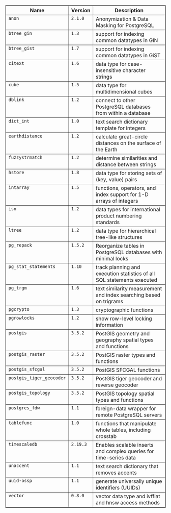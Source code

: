 <!--
Generate the below table with the follow psql commands:

\pset format html
SELECT CONCAT('<code class="language-plaintext highlighter-rouge">', name, '</code>') as "Name", CONCAT('<code>', default_version, '</code>') as "Version", comment AS "Description" FROM pg_available_extensions ORDER BY name;

Then replace the &lt; by '<' and &gt; by '>'
vim Syntax:
:12,$s/&lt;/</g
:12,$s/&gt;/>/g
:12,$s/&quot;/"/g
-->
<table border="1">
  <tr>
    <th align="center">Name</th>
    <th align="center">Version</th>
    <th align="center">Description</th>
  </tr>
  <tr valign="top">
    <td align="left"><code class="language-plaintext highlighter-rouge">anon</code></td>
    <td align="left"><code>2.1.0</code></td>
    <td align="left">Anonymization &amp; Data Masking for PostgreSQL</td>
  </tr>
  <tr valign="top">
    <td align="left"><code class="language-plaintext highlighter-rouge">btree_gin</code></td>
    <td align="left"><code>1.3</code></td>
    <td align="left">support for indexing common datatypes in GIN</td>
  </tr>
  <tr valign="top">
    <td align="left"><code class="language-plaintext highlighter-rouge">btree_gist</code></td>
    <td align="left"><code>1.7</code></td>
    <td align="left">support for indexing common datatypes in GiST</td>
  </tr>
  <tr valign="top">
    <td align="left"><code class="language-plaintext highlighter-rouge">citext</code></td>
    <td align="left"><code>1.6</code></td>
    <td align="left">data type for case-insensitive character strings</td>
  </tr>
  <tr valign="top">
    <td align="left"><code class="language-plaintext highlighter-rouge">cube</code></td>
    <td align="left"><code>1.5</code></td>
    <td align="left">data type for multidimensional cubes</td>
  </tr>
  <tr valign="top">
    <td align="left"><code class="language-plaintext highlighter-rouge">dblink</code></td>
    <td align="left"><code>1.2</code></td>
    <td align="left">connect to other PostgreSQL databases from within a database</td>
  </tr>
  <tr valign="top">
    <td align="left"><code class="language-plaintext highlighter-rouge">dict_int</code></td>
    <td align="left"><code>1.0</code></td>
    <td align="left">text search dictionary template for integers</td>
  </tr>
  <tr valign="top">
    <td align="left"><code class="language-plaintext highlighter-rouge">earthdistance</code></td>
    <td align="left"><code>1.2</code></td>
    <td align="left">calculate great-circle distances on the surface of the Earth</td>
  </tr>
  <tr valign="top">
    <td align="left"><code class="language-plaintext highlighter-rouge">fuzzystrmatch</code></td>
    <td align="left"><code>1.2</code></td>
    <td align="left">determine similarities and distance between strings</td>
  </tr>
  <tr valign="top">
    <td align="left"><code class="language-plaintext highlighter-rouge">hstore</code></td>
    <td align="left"><code>1.8</code></td>
    <td align="left">data type for storing sets of (key, value) pairs</td>
  </tr>
  <tr valign="top">
    <td align="left"><code class="language-plaintext highlighter-rouge">intarray</code></td>
    <td align="left"><code>1.5</code></td>
    <td align="left">functions, operators, and index support for 1-D arrays of integers</td>
  </tr>
  <tr valign="top">
    <td align="left"><code class="language-plaintext highlighter-rouge">isn</code></td>
    <td align="left"><code>1.2</code></td>
    <td align="left">data types for international product numbering standards</td>
  </tr>
  <tr valign="top">
    <td align="left"><code class="language-plaintext highlighter-rouge">ltree</code></td>
    <td align="left"><code>1.2</code></td>
    <td align="left">data type for hierarchical tree-like structures</td>
  </tr>
  <tr valign="top">
    <td align="left"><code class="language-plaintext highlighter-rouge">pg_repack</code></td>
    <td align="left"><code>1.5.2</code></td>
    <td align="left">Reorganize tables in PostgreSQL databases with minimal locks</td>
  </tr>
  <tr valign="top">
    <td align="left"><code class="language-plaintext highlighter-rouge">pg_stat_statements</code></td>
    <td align="left"><code>1.10</code></td>
    <td align="left">track planning and execution statistics of all SQL statements executed</td>
  </tr>
  <tr valign="top">
    <td align="left"><code class="language-plaintext highlighter-rouge">pg_trgm</code></td>
    <td align="left"><code>1.6</code></td>
    <td align="left">text similarity measurement and index searching based on trigrams</td>
  </tr>
  <tr valign="top">
    <td align="left"><code class="language-plaintext highlighter-rouge">pgcrypto</code></td>
    <td align="left"><code>1.3</code></td>
    <td align="left">cryptographic functions</td>
  </tr>
  <tr valign="top">
    <td align="left"><code class="language-plaintext highlighter-rouge">pgrowlocks</code></td>
    <td align="left"><code>1.2</code></td>
    <td align="left">show row-level locking information</td>
  </tr>
  <tr valign="top">
    <td align="left"><code class="language-plaintext highlighter-rouge">postgis</code></td>
    <td align="left"><code>3.5.2</code></td>
    <td align="left">PostGIS geometry and geography spatial types and functions</td>
  </tr>
  <tr valign="top">
    <td align="left"><code class="language-plaintext highlighter-rouge">postgis_raster</code></td>
    <td align="left"><code>3.5.2</code></td>
    <td align="left">PostGIS raster types and functions</td>
  </tr>
  <tr valign="top">
    <td align="left"><code class="language-plaintext highlighter-rouge">postgis_sfcgal</code></td>
    <td align="left"><code>3.5.2</code></td>
    <td align="left">PostGIS SFCGAL functions</td>
  </tr>
  <tr valign="top">
    <td align="left"><code class="language-plaintext highlighter-rouge">postgis_tiger_geocoder</code></td>
    <td align="left"><code>3.5.2</code></td>
    <td align="left">PostGIS tiger geocoder and reverse geocoder</td>
  </tr>
  <tr valign="top">
    <td align="left"><code class="language-plaintext highlighter-rouge">postgis_topology</code></td>
    <td align="left"><code>3.5.2</code></td>
    <td align="left">PostGIS topology spatial types and functions</td>
  </tr>
  <tr valign="top">
    <td align="left"><code class="language-plaintext highlighter-rouge">postgres_fdw</code></td>
    <td align="left"><code>1.1</code></td>
    <td align="left">foreign-data wrapper for remote PostgreSQL servers</td>
  </tr>
  <tr valign="top">
    <td align="left"><code class="language-plaintext highlighter-rouge">tablefunc</code></td>
    <td align="left"><code>1.0</code></td>
    <td align="left">functions that manipulate whole tables, including crosstab</td>
  </tr>
  <tr valign="top">
    <td align="left"><code class="language-plaintext highlighter-rouge">timescaledb</code></td>
    <td align="left"><code>2.19.3</code></td>
    <td align="left">Enables scalable inserts and complex queries for time-series data</td>
  </tr>
  <tr valign="top">
    <td align="left"><code class="language-plaintext highlighter-rouge">unaccent</code></td>
    <td align="left"><code>1.1</code></td>
    <td align="left">text search dictionary that removes accents</td>
  </tr>
  <tr valign="top">
    <td align="left"><code class="language-plaintext highlighter-rouge">uuid-ossp</code></td>
    <td align="left"><code>1.1</code></td>
    <td align="left">generate universally unique identifiers (UUIDs)</td>
  </tr>
  <tr valign="top">
    <td align="left"><code class="language-plaintext highlighter-rouge">vector</code></td>
    <td align="left"><code>0.8.0</code></td>
    <td align="left">vector data type and ivfflat and hnsw access methods</td>
  </tr>
</table>
